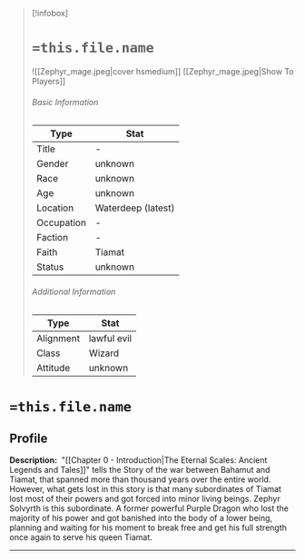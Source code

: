 > [!infobox]
> # `=this.file.name`
> ![[Zephyr_mage.jpeg|cover hsmedium]]
> [[Zephyr_mage.jpeg|Show To Players]]
> ###### Basic Information
> Type |  Stat |
> ---|---|
> Title | - |
> Gender | unknown |
> Race | unknown |
> Age | unknown |
> Location | Waterdeep (latest) |
> Occupation | - |
> Faction | - |
> Faith | Tiamat |
> Status | unknown  |
> ###### Additional Information
> Type |  Stat |
> ---|---|
> Alignment | lawful evil |
> Class | Wizard |
> Attitude | unknown |

# `=this.file.name`
## Profile

**Description:** 
"[[Chapter 0 - Introduction|The Eternal Scales: Ancient Legends and Tales]]" tells the Story of the war between Bahamut and Tiamat, that spanned more than thousand years over the entire world. However, what gets lost in this story is that many subordinates of Tiamat lost most of their powers and got forced into minor living beings. Zephyr Solvyrth is this subordinate. A former powerful Purple Dragon who lost the majority of his power and got banished into the body of a lower being, planning and waiting for his moment to break free and get his full strength once again to serve his queen Tiamat. 

---